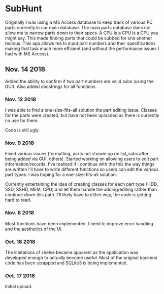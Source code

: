 # SubHunt

Originally I was using a MS Access database to keep track of various PC parts currently in our main database.  The main parts database does not allow me to narrow parts down to their specs.  A CPU is a CPU is a CPU you might say.  This made finding parts that could be subbed for one another tedious.  This app allows me to input part numbers and their specifications making that task much more efficient (and without the performance issues I had with MS Access).

## Nov. 14 2018
Added the ability to confirm if two part numbers are valid subs (using the GUI).  Also added docstrings for all functions.

### Nov. 12 2018
I was able to find a one-size-fits-all solution the part editing issue.  Classes for the parts were created, but have not been uploaded as there is currently no use for them.

Code is still ugly.

### Nov. 9 2018
Fixed various issues (formatting, parts not showin up on list_subs after being added via GUI, others).  Started working on allowing users to edit part information/records.  I've realized if I continue with the this the way things are written I'll have to write different functions so users can edit the various part types.  I was hoping for a one-size-fits-all solution.

Currently entertaining the idea of creating classes for each part type (HDD, SSD, SSHD, MEM, CPU) and let them handle the adding/editing rather than continue down this path.  I'll likely have to either way, the code is getting hard to read.

### Nov. 8 2018
Most functions have been implemented.  I need to improve error handling and the aesthetics of the UI.

### Oct. 18 2018
The limitations of shelve became apparent as the application was developed enough to actually become useful.  Most of the original backend code has been scrapped and SQLite3 is being implemented.

### Oct. 17 2018
Initial upload.
